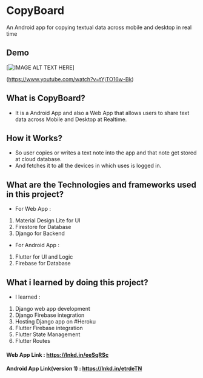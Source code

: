 # CopyBoard
An Android app for copying textual data across mobile and desktop in real time

## Demo


[![IMAGE ALT TEXT HERE](https://img.youtube.com/vi/tYjTO16w-Bk/0.jpg)]

(https://www.youtube.com/watch?v=tYjTO16w-Bk)

## What is CopyBoard?
 * It is a Android App and also a Web App that allows users to share text data across Mobile and Desktop at Realtime.

## How it Works?
* So user copies or writes a text note into the app and that note get stored at cloud database.
* And fetches it to all the devices in which uses is logged in.

##  What are the Technologies and frameworks  used in this project?
*  For Web App :
1. Material Design Lite for UI
2.  Firestore for Database
3.  Django for Backend
* For Android App :
1. Flutter  for UI and Logic
2. Firebase for Database

##  What i learned by doing this project?
* I learned :
1. Django web app development
2.  Django Firebase integration
3.  Hosting Django app on #Heroku
4.  Flutter Firebase integration
5. Flutter State Management
6. Flutter Routes


#### Web App Link : https://lnkd.in/eeSqRSc

#### Android App Link(version 1) : https://lnkd.in/etrdeTN


